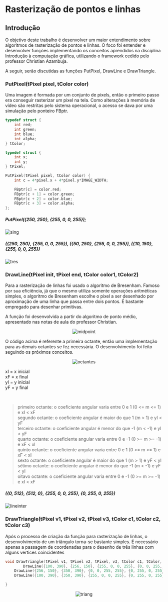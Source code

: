 # Rasterização de pontos e linhas 

## Introdução

<p>O objetivo deste trabalho é desenvolver um maior entendimento sobre algoritmos de rasterização de pontos e linhas. O foco foi entender e desenvolver funções implementando os conceitos aprendidos na disciplina Introdução à computação gráfica, utilizando o framework cedido pelo professor Christian Azambuja.</p>
<p>A seguir, serão discutidas as funções PutPixel, DrawLine e DrawTriangle.</p>

### PutPixel(tPixel pixel, tColor color)

<p>Uma imagem é formada por um conjunto de pixels, então o primeiro passo era conseguir rasterizar um pixel na tela. Como alterações à memória de vídeo são restritas pelo sistema operacional, o acesso se dava por uma simulação pelo ponteiro FBptr.</p>

```c
typedef struct {
	int red;
	int green;
	int blue;
	int alpha;
} tColor;

typedef struct {
	int x;
	int y;
} tPixel;

```

```c
PutPixel(tPixel pixel, tColor color) {
	int c = 4*pixel.x + 4*pixel.y*IMAGE_WIDTH;

	FBptr[c] = color.red;
	FBptr[c + 1] = color.green;
	FBptr[c + 2] = color.blue;
	FBptr[c + 3] = color.alpha;
};
```

<p align="center">
<h5>PutPixel({250, 250}, {255, 0, 0, 255});</h5>
<img alt="sing" src="./prints/single.png"/><br>
</p>
<p align="center">
<h5>({250, 250}, {255, 0, 0, 255}), ({50, 250}, {255, 0, 0, 255}), ({10, 150}, {255, 0, 0, 255})</h5>
<img alt="tres" src="./prints/three.png"/>	
</p>
	
### DrawLine(tPixel init, tPixel end, tColor color1, tColor2)

</p>Para a rasterização de linhas foi usado o algoritmo de Bresenham. Famoso por sua eficiência, já que o mesmo utiliza somente operações aritméticas simples, o algoritmo de Bresenham escolhe o pixel a ser desenhado por aproximação de uma linha que passa entre dois pontos. É bastante empregado para desenhar primitivas.</p>
<p>A função foi desenvolvida a partir do algoritmo de ponto médio, apresentado nas notas de aula do professor Christian.</p>

<p align="center">
<img alt="midpoint" src="./prints/algoritmo.png" />
</p>

<p>O código acima é referente a primeira octante, então uma implementação para as demais octantes se fez necessária. 
O desenvolvimento foi feito seguindo os próximos conceitos.</p>
	
<p align="center">
<img alt="octantes" src="./prints/cords.png"/>
</p>
<p>
xI = x inicial<br>
xF = x final<br>
yI = y inicial<br>
yF = y final </p>
<br>

>primeiro octante: o coeficiente angular varia entre 0 e 1 (0 <= m <= 1) e xI < xF<br>
segundo octante: o coeficiente angular é maior do que 1 (m > 1) e yI < yF<br>
terceiro octante:  o coeficiente angular é menor do que -1 (m < -1) e yI < yF<br>
quarto octante: o coeficiente angular varia entre 0 e -1 (0 >= m >= -1) e xF < xI<br>
quinto octante: o coeficiente angular varia entre 0 e 1 (0 <= m <= 1)  e xF < xI<br>
sexto octante: o coeficiente angular é maior do que 1 (m > 1) e yF < yI<br>
sétimo octante: o coeficiente angular é menor do que -1 (m < -1) e yF < yI<br>
oitavo octante:  o coeficiente angular varia entre 0 e -1 (0 >= m >= -1) e xI < xF<br>

<p align="center">
<h5>({0, 512}, {512, 0}, {255, 0, 0, 255}, {0, 255, 0, 255})</h5>
<img alt="lineinter" src="./prints/line.png"/>
</p>


### DrawTriangle(tPixel v1, tPixel v2, tPixel v3, tColor c1, tColor c2, tColor c3)

<p>Após o processo de criação da função para rasterização de linhas, o desenvolvimento de um triângulo torna-se bastante simples. É necessário apenas a passagem de coordenadas para o desenho de três linhas com alguns vertices coincidentes</p>

```c
void DrawTriangle(tPixel v1, tPixel v2, tPixel, v3, tColor c1, tColor, c2, tColor c3) {
        DrawLine({100, 390}, {256, 150}, {255, 0, 0, 255}, {0, 0, 255, 255});	
	DrawLine({256, 150}, {350, 390}, {0, 0, 255, 255}, {0, 255, 0, 255});
	DrawLine({100, 390}, {350, 390}, {255, 0, 0, 255}, {0, 255, 0, 255});

}

```

<p align="center">
<img alt="triang" src="./prints/triangle.png"/>
</p>






